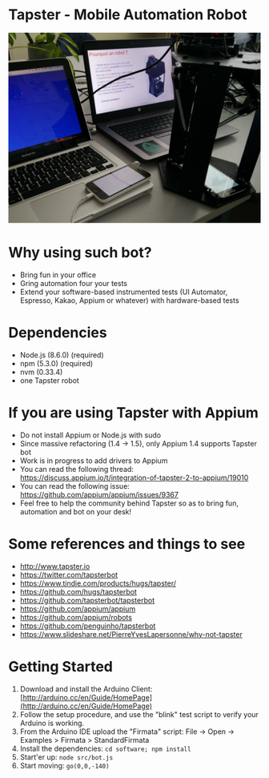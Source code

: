 # Tapster - Mobile Automation Robot

![A Taspter2 bot](desktop.jpeg)

# Why using such bot?
- Bring fun in your office
- Gring automation four your tests
- Extend your software-based instrumented tests (UI Automator, Espresso, Kakao, Appium or whatever) with hardware-based tests

# Dependencies
- Node.js (8.6.0) (required)
- npm (5.3.0) (required)
- nvm (0.33.4)
- one Tapster robot

# If you are using Tapster with Appium
- Do not install Appium or Node.js with sudo
- Since massive refactoring (1.4 -> 1.5), only Appium 1.4 supports Tapster bot
- Work is in progress to add drivers to Appium
- You can read the following thread: https://discuss.appium.io/t/integration-of-tapster-2-to-appium/19010
- You can read the following issue: https://github.com/appium/appium/issues/9367
- Feel free to help the community behind Tapster so as to bring fun, automation and bot on your desk!

# Some references and things to see
- http://www.tapster.io
- https://twitter.com/tapsterbot
- https://www.tindie.com/products/hugs/tapster/
- https://github.com/hugs/tapsterbot
- https://github.com/tapsterbot/tapsterbot
- https://github.com/appium/appium
- https://github.com/appium/robots
- https://github.com/penguinho/tapsterbot
- https://www.slideshare.net/PierreYvesLapersonne/why-not-tapster

# Getting Started
1. Download and install the Arduino Client: [http://arduino.cc/en/Guide/HomePage](http://arduino.cc/en/Guide/HomePage)
2. Follow the setup procedure, and use the "blink" test script to verify your Arduino is working.
3. From the Arduino IDE upload the "Firmata" script: File -> Open -> Examples > Firmata > StandardFirmata
4. Install the dependencies: `cd software; npm install`
5. Start'er up: `node src/bot.js`
6. Start moving: `go(0,0,-140)`
